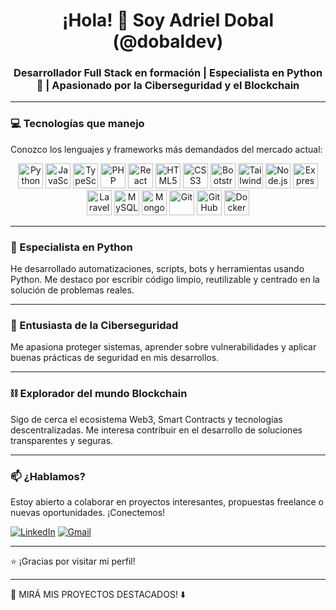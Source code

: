 <h1 align="center">¡Hola! 👋 Soy Adriel Dobal (@dobaldev)</h1>
<h3 align="center">Desarrollador Full Stack en formación | Especialista en Python 🐍 | Apasionado por la Ciberseguridad y el Blockchain</h3>

<!---
adrieldobal/adrieldobal is a ✨ special ✨ repository because its `README.md` (this file) appears on your GitHub profile.
You can click the Preview link to take a look at your changes.
--->

---

### 💻 Tecnologías que manejo
Conozco los lenguajes y frameworks más demandados del mercado actual:

<p align="center">
  <!-- Lenguajes -->
  <img src="https://cdn.jsdelivr.net/gh/devicons/devicon/icons/python/python-original.svg" alt="Python" width="40" height="40"/>
  <img src="https://cdn.jsdelivr.net/gh/devicons/devicon/icons/javascript/javascript-original.svg" alt="JavaScript" width="40" height="40"/>
  <img src="https://cdn.jsdelivr.net/gh/devicons/devicon/icons/typescript/typescript-original.svg" alt="TypeScript" width="40" height="40"/>
  <img src="https://cdn.jsdelivr.net/gh/devicons/devicon/icons/php/php-original.svg" alt="PHP" width="40" height="40"/>

  <!-- Frontend -->
  <img src="https://cdn.jsdelivr.net/gh/devicons/devicon/icons/react/react-original.svg" alt="React" width="40" height="40"/>
  <img src="https://cdn.jsdelivr.net/gh/devicons/devicon/icons/html5/html5-original.svg" alt="HTML5" width="40" height="40"/>
  <img src="https://cdn.jsdelivr.net/gh/devicons/devicon/icons/css3/css3-original.svg" alt="CSS3" width="40" height="40"/>
  <img src="https://cdn.jsdelivr.net/gh/devicons/devicon/icons/bootstrap/bootstrap-original.svg" alt="Bootstrap" width="40" height="40"/>
  <img src="https://cdn.jsdelivr.net/gh/devicons/devicon/icons/tailwindcss/tailwindcss-plain.svg" alt="Tailwind" width="40" height="40"/>

  <!-- Backend -->
  <img src="https://cdn.jsdelivr.net/gh/devicons/devicon/icons/nodejs/nodejs-original.svg" alt="Node.js" width="40" height="40"/>
  <img src="https://cdn.jsdelivr.net/gh/devicons/devicon/icons/express/express-original.svg" alt="Express" width="40" height="40"/>
  <img src="https://cdn.jsdelivr.net/gh/devicons/devicon/icons/laravel/laravel-plain.svg" alt="Laravel" width="40" height="40"/>

  <!-- Bases de datos -->
  <img src="https://cdn.jsdelivr.net/gh/devicons/devicon/icons/mysql/mysql-original.svg" alt="MySQL" width="40" height="40"/>
  <img src="https://cdn.jsdelivr.net/gh/devicons/devicon/icons/mongodb/mongodb-original.svg" alt="MongoDB" width="40" height="40"/>

  <!-- Otros -->
  <img src="https://cdn.jsdelivr.net/gh/devicons/devicon/icons/git/git-original.svg" alt="Git" width="40" height="40"/>
  <img src="https://cdn.jsdelivr.net/gh/devicons/devicon/icons/github/github-original.svg" alt="GitHub" width="40" height="40"/>
  <img src="https://cdn.jsdelivr.net/gh/devicons/devicon/icons/docker/docker-original.svg" alt="Docker" width="40" height="40"/>
</p>

---

### 🐍 Especialista en Python
He desarrollado automatizaciones, scripts, bots y herramientas usando Python. Me destaco por escribir código limpio, reutilizable y centrado en la solución de problemas reales.

---

### 🔐 Entusiasta de la Ciberseguridad
Me apasiona proteger sistemas, aprender sobre vulnerabilidades y aplicar buenas prácticas de seguridad en mis desarrollos.

---

### ⛓️ Explorador del mundo Blockchain
Sigo de cerca el ecosistema Web3, Smart Contracts y tecnologías descentralizadas. Me interesa contribuir en el desarrollo de soluciones transparentes y seguras.

---

### 📫 ¿Hablamos?
Estoy abierto a colaborar en proyectos interesantes, propuestas freelance o nuevas oportunidades. ¡Conectemos!

[![LinkedIn](https://img.shields.io/badge/-LinkedIn-blue?style=for-the-badge&logo=linkedin&logoColor=white)](https://www.linkedin.com/in/tu-perfil)
[![Gmail](https://img.shields.io/badge/-Email-D14836?style=for-the-badge&logo=gmail&logoColor=white)](mailto:tuemail@gmail.com)

---

⭐ ¡Gracias por visitar mi perfil!

---

📌 MIRÁ MIS PROYECTOS DESTACADOS! ⬇️
